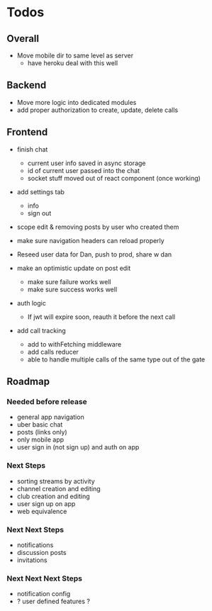 # Todos

## Overall

- Move mobile dir to same level as server
  - have heroku deal with this well

## Backend

- Move more logic into dedicated modules
- add proper authorization to create, update, delete calls

## Frontend

- finish chat
  - current user info saved in async storage
  - id of current user passed into the chat
  - socket stuff moved out of react component (once working)

- add settings tab
  - info
  - sign out

- scope edit & removing posts by user who
  created them

- make sure navigation headers can
  reload properly

- Reseed user data for Dan, push to prod, share w dan

- make an optimistic update on post edit
  - make sure failure works well
  - make sure success works well

- auth logic
  - If jwt will expire soon, reauth it before the next call

- add call tracking
  - add to withFetching middleware
  - add calls reducer
  - able to handle multiple calls of the same type
    out of the gate

## Roadmap

### Needed before release

- general app navigation
- uber basic chat
- posts (links only)
- only mobile app
- user sign in (not sign up) and auth on app

### Next Steps

- sorting streams by activity
- channel creation and editing
- club creation and editing
- user sign up on app
- web equivalence

### Next Next Steps

- notifications
- discussion posts
- invitations

### Next Next Next Steps

- notification config
- ? user defined features ?
